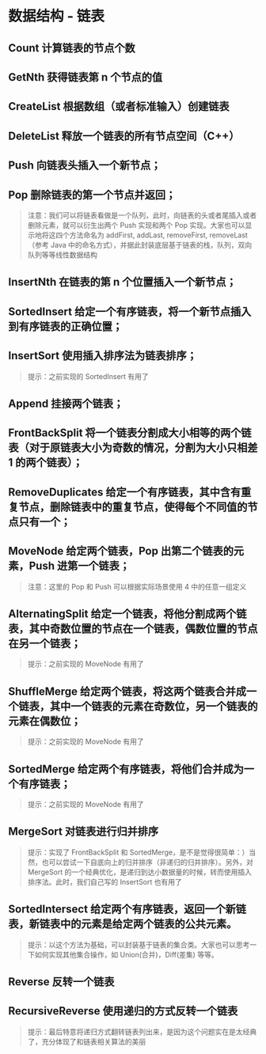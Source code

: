 # 数据结构 - 链表

## Count 计算链表的节点个数

## GetNth 获得链表第 n 个节点的值

## CreateList 根据数组（或者标准输入）创建链表

## DeleteList 释放一个链表的所有节点空间（C++）

## Push 向链表头插入一个新节点；
 
## Pop 删除链表的第一个节点并返回；
 
> 注意：我们可以将链表看做是一个队列，此时，向链表的头或者尾插入或者删除元素，就可以衍生出两个 Push 实现和两个 Pop 实现。大家也可以显示地将这四个方法命名为 addFirst, addLast, removeFirst, removeLast（参考 Java 中的命名方式），并据此封装底层基于链表的栈，队列，双向队列等等线性数据结构
 
## InsertNth 在链表的第 n 个位置插入一个新节点；
 
## SortedInsert 给定一个有序链表，将一个新节点插入到有序链表的正确位置；
 
## InsertSort 使用插入排序法为链表排序；
 
> 提示：之前实现的 SortedInsert 有用了

## Append 挂接两个链表；

## FrontBackSplit 将一个链表分割成大小相等的两个链表（对于原链表大小为奇数的情况，分割为大小只相差 1 的两个链表）；

## RemoveDuplicates 给定一个有序链表，其中含有重复节点，删除链表中的重复节点，使得每个不同值的节点只有一个；

## MoveNode 给定两个链表，Pop 出第二个链表的元素，Push 进第一个链表；

> 注意：这里的 Pop 和 Push 可以根据实际场景使用 4 中的任意一组定义

## AlternatingSplit 给定一个链表，将他分割成两个链表，其中奇数位置的节点在一个链表，偶数位置的节点在另一个链表；

> 提示：之前实现的 MoveNode 有用了

## ShuffleMerge 给定两个链表，将这两个链表合并成一个链表，其中一个链表的元素在奇数位，另一个链表的元素在偶数位；

> 提示：之前实现的 MoveNode 有用了

## SortedMerge 给定两个有序链表，将他们合并成为一个有序链表；

> 提示：之前实现的 MoveNode 有用了

## MergeSort 对链表进行归并排序

> 提示：实现了 FrontBackSplit 和 SortedMerge，是不是觉得很简单：）当然，也可以尝试一下自底向上的归并排序（非递归的归并排序）。另外，对 MergeSort 的一个经典优化，是递归到达小数据量的时候，转而使用插入排序法。此时，我们自己写的 InsertSort 也有用了

## SortedIntersect 给定两个有序链表，返回一个新链表，新链表中的元素是给定两个链表的公共元素。

> 提示：以这个方法为基础，可以封装基于链表的集合类。大家也可以思考一下如何实现其他集合操作，如 Union(合并)，Diff(差集) 等等。

## Reverse 反转一个链表

## RecursiveReverse 使用递归的方式反转一个链表

> 提示：最后特意将递归方式翻转链表列出来，是因为这个问题实在是太经典了，充分体现了和链表相关算法的美丽
